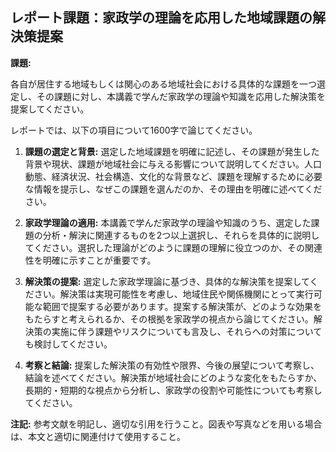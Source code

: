 ## レポート課題：家政学の理論を応用した地域課題の解決策提案

**課題:**

各自が居住する地域もしくは関心のある地域社会における具体的な課題を一つ選定し、その課題に対し、本講義で学んだ家政学の理論や知識を応用した解決策を提案してください。

レポートでは、以下の項目について1600字で論じてください。

1. **課題の選定と背景:** 選定した地域課題を明確に記述し、その課題が発生した背景や現状、課題が地域社会に与える影響について説明してください。人口動態、経済状況、社会構造、文化的な背景など、課題を理解するために必要な情報を提示し、なぜこの課題を選んだのか、その理由を明確に述べてください。

2. **家政学理論の適用:**  本講義で学んだ家政学の理論や知識のうち、選定した課題の分析・解決に関連するものを2つ以上選択し、それらを具体的に説明してください。選択した理論がどのように課題の理解に役立つのか、その関連性を明確に示すことが重要です。

3. **解決策の提案:** 選定した家政学理論に基づき、具体的な解決策を提案してください。解決策は実現可能性を考慮し、地域住民や関係機関にとって実行可能な範囲で提案する必要があります。提案する解決策が、どのような効果をもたらすと考えられるか、その根拠を家政学の視点から論じてください。解決策の実施に伴う課題やリスクについても言及し、それらへの対策についても検討してください。

4. **考察と結論:** 提案した解決策の有効性や限界、今後の展望について考察し、結論を述べてください。解決策が地域社会にどのような変化をもたらすか、長期的・短期的な視点から分析し、家政学の役割や可能性についても考察してください。


**注記:** 参考文献を明記し、適切な引用を行うこと。図表や写真などを用いる場合は、本文と適切に関連付けて使用すること。


